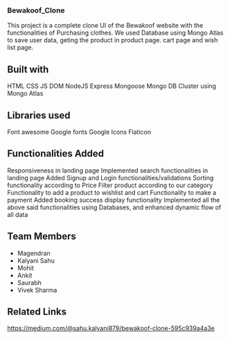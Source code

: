 ### Bewakoof_Clone

This project is a complete clone UI of the Bewakoof website with the functionalities of Purchasing clothes. We used Database using Mongo Atlas to save user data, geting the product in product page. cart page and wish list page.

## Built with
HTML
CSS
JS DOM
NodeJS
Express
Mongoose
Mongo DB Cluster using Mongo Atlas

## Libraries used
Font awesome
Google fonts
Google Icons
Flaticon

## Functionalities Added
Responsiveness in landing page
Implemented search functionalities in landing page
Added Signup and Login functionalities/validations
Sorting functionality according to Price
Filter product according to our category
Functionality to add a product to wishlist and cart
Functionality to make a payment
Added booking success display functionality
Implemented all the above said functionalities using Databases, and enhanced dynamic flow of all data

## Team Members
<ul>
  <li>Magendran</li>
  <li>Kalyani Sahu</li>
  <li>Mohit</li>
  <li>Ankit</li>
  <li>Saurabh</li>
  <li>Vivek Sharma</li>
</ul>

## Related Links
https://medium.com/@sahu.kalyani879/bewakoof-clone-595c939a4a3e

